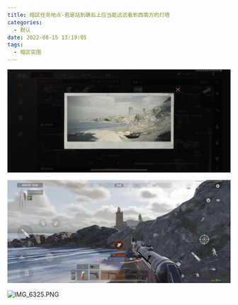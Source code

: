 ```yaml
---
title: 暗区任务地点-若是站到礁石上应当能远远看到西南方的灯塔
categories:
  - 默认
date: 2022-08-15 13:19:05
tags:
  - 暗区突围
---
```



![IMG_08E7A562A55A-1.jpeg][1]

![IMG_6324.PNG][2]

![IMG_6325.PNG][3]


[1]: ./typecho/uploads/2022/08/1638438298.jpeg
[2]: ./typecho/uploads/2022/08/1043138578.png
[3]: ./typecho/uploads/2022/08/3158859604.png